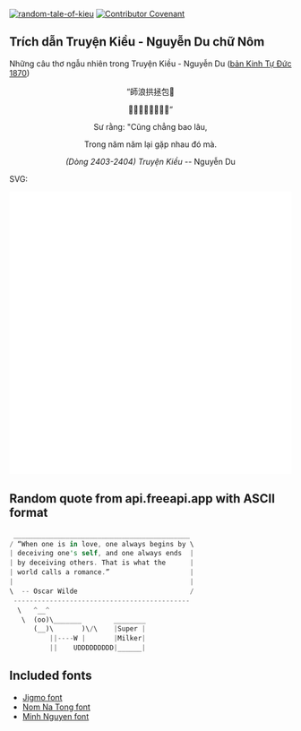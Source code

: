 [![random-tale-of-kieu](https://github.com/huuquyet/random-tale-of-kieu/actions/workflows/random-tale-of-kieu.yml/badge.svg)](https://github.com/huuquyet/random-tale-of-kieu/actions/workflows/random-tale-of-kieu.yml)
[![Contributor Covenant](https://img.shields.io/badge/Contributor%20Covenant-2.1-4baaaa.svg)](.github/CODE_OF_CONDUCT.md "Contributor Covenant 2.1")

## Trích dẫn Truyện Kiều - Nguyễn Du chữ Nôm

Những câu thơ ngẫu nhiên trong Truyện Kiều - Nguyễn Du ([bản Kinh Tự Đức 1870](https://vi.wikisource.org/wiki/Truy%E1%BB%87n_Ki%E1%BB%81u_(b%E1%BA%A3n_Kinh_T%E1%BB%B1_%C4%90%E1%BB%A9c_1870)))

<div align="center">
<!-- START_KIEU -->
      <p class="nom">“師浪拱拯包𥹰</p>
      <p class="nom">𥪝𠄼𢆥吏﨤饒妬𦓡”</p>
      <p class="quocngu">Sư rằng: "Cũng chẳng bao lâu,</p>
      <p class="quocngu">Trong năm năm lại gặp nhau đó mà.</p>
      <p class="author"><i>(Dòng 2403-2404) Truyện Kiều</i> -- Nguyễn Du</p>
<!-- END_KIEU -->
</div>

SVG:

<div align="center">
  <img src="./assets/random-kieu.svg" alt="The Tale of Kieu - Nguyen Du">
</div>

## Random quote from api.freeapi.app with ASCII format

<!-- START_QUOTE -->
```rust
 ____________________________________________
/ “When one is in love, one always begins by \
| deceiving one's self, and one always ends  |
| by deceiving others. That is what the      |
| world calls a romance.”                    |
|                                            |
\  -- Oscar Wilde                            /
 --------------------------------------------
  \   ^__^
   \  (oo)\_______        ________
      (__)\       )\/\    |Super |
          ||----W |       |Milker|
          ||    UDDDDDDDDD|______|
```
<!-- END_QUOTE -->

## Included fonts

- [Jigmo font](https://github.com/kamichikoichi/jigmo)
- [Nom Na Tong font](https://github.com/nomfoundation/font)
- [Minh Nguyen font](https://github.com/TKYKmori/Minh-Nguyen)
